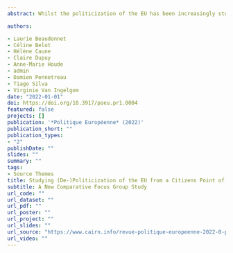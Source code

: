 ```yaml
---
abstract: Whilst the politicization of the EU has been increasingly studied over recent years, the analysis has been focusing mainly on political parties and media. Thus, although not completely overlooked, studies looking at EU politicization amongst individuals remain scarce. This article presents a new qualitative dataset from 21 focus groups conducted across social groups and four countries. It was designed to observe processes of (de-)politicization at citizens’ level, how they talk about the EU and along which cleavages are their attitudes structured. This comparative research design sheds new light on discourses and opinions on Europe, mechanisms of politicization and political discussions.

authors:

- Laurie Beaudonnet
- Céline Belot
- Hélène Caune
- Claire Dupuy
- Anne-Marie Houde
- admin
- Damien Pennetreau
- Tiago Silva
- Virginie Van Ingelgom 
date: "2022-01-01"
doi: https://doi.org/10.3917/poeu.pr1.0004
featured: false
projects: []
publication: '*Politique Européenne* (2022)'
publication_short: ""
publication_types:
- "2"
publishDate: ""
slides: ""
summary: ""
tags:
- Source Themes
title: Studying (De-)Politicization of the EU from a Citizens Point of View
subtitle: A New Comparative Focus Group Study 
url_code: ""
url_dataset: ""
url_pdf: ""
url_poster: ""
url_project: ""
url_slides: ""
url_source: "https://www.cairn.info/revue-politique-europeenne-2022-0-page-Id.htm?ref=doi"
url_video: ""
---
```


